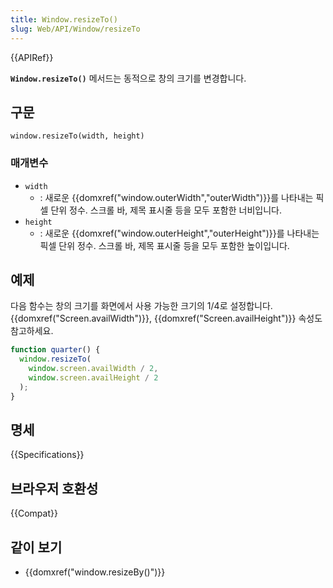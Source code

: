 ```yaml
---
title: Window.resizeTo()
slug: Web/API/Window/resizeTo
---
```

{{APIRef}}

**`Window.resizeTo()`** 메서드는 동적으로 창의 크기를 변경합니다.

## 구문

    window.resizeTo(width, height)

### 매개변수

- `width`
  - : 새로운 {{domxref("window.outerWidth","outerWidth")}}를 나타내는 픽셀 단위 정수. 스크롤 바, 제목 표시줄 등을 모두 포함한 너비입니다.
- `height`
  - : 새로운 {{domxref("window.outerHeight","outerHeight")}}를 나타내는 픽셀 단위 정수. 스크롤 바, 제목 표시줄 등을 모두 포함한 높이입니다.

## 예제

다음 함수는 창의 크기를 화면에서 사용 가능한 크기의 1/4로 설정합니다. {{domxref("Screen.availWidth")}}, {{domxref("Screen.availHeight")}} 속성도 참고하세요.

```js
function quarter() {
  window.resizeTo(
    window.screen.availWidth / 2,
    window.screen.availHeight / 2
  );
}
```

## 명세

{{Specifications}}

## 브라우저 호환성

{{Compat}}

## 같이 보기

- {{domxref("window.resizeBy()")}}
